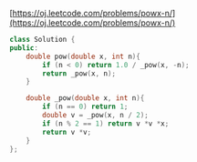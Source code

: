 [https://oj.leetcode.com/problems/powx-n/](https://oj.leetcode.com/problems/powx-n/)

``` cpp
class Solution {
public:
	double pow(double x, int n){
		if (n < 0) return 1.0 / _pow(x, -n);
		return _pow(x, n);
	}

	double _pow(double x, int n){
		if (n == 0) return 1;
		double v = _pow(x, n / 2);
		if (n % 2 == 1) return v *v *x;
		return v *v;
	}
};
```
